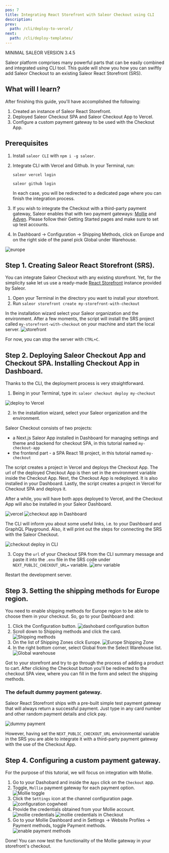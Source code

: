 ```yaml
---
pos: 7
title: Integrating React Storefront with Saleor Checkout using CLI
description:
prev:
  path: /cli/deploy-to-vercel/
next:
  path: /cli/deploy-templates/
---
```


MINIMAL SALEOR VERSION
3.4.5

Saleor platform comprises many powerful parts that can be easily combined and integrated using CLI tool. This guide will show you how you can swiftly add Saleor Checkout to an existing Saleor React Storefront (SRS).

## What will I learn?

After finishing this guide, you'll have accomplished the following:

1. Created an instance of Saleor React Storefront.
2. Deployed Saleor Checkout SPA and Saleor Checkout App to Vercel.
3. Configure a custom payment gateway to be used with the Checkout App.

## Prerequisites

1. Install `saleor CLI` with `npm i -g saleor`.
2. Integrate CLI with Vercel and Github. In your Terminal, run:

   ```
   saleor vercel login
   ```

   ```
   saleor github login
   ```

   In each case, you will be redirected to a dedicated page where you can finish the integration process.

3. If you wish to integrate the Checkout with a third-party payment gateway, Saleor enables that with two payment gateways: [Mollie](https://www.mollie.com/) and [Adyen](https://www.adyen.com/). Please follow their Getting Started pages and make sure to set up test accounts.

4. In Dashboard -> Configuration -> Shipping Methods, click on Europe and on the right side of the panel pick Global under Warehouse.

![europe](/images/europe.png)

## Step 1. Creating Saleor React Storefront (SRS).

You can integrate Saleor Checkout with any existing storefront. Yet, for the simplicity sake let us use a ready-made [React Storefront](https://github.com/saleor/react-storefront) instance provided by Saleor.

1. Open your Terminal in the directory you want to install your storefront.
2. Run `saleor storefront create my-storefront-with-checkout`

In the installation wizard select your Saleor organization and the environment. After a few moments, the script will install the SRS project called `my-storefront-with-checkout` on your machine and start the local server.
![storefront](/images/storefront-installed.png)

For now, you can stop the server with `CTRL+C`.

## Step 2. Deploying Saleor Checkout App and Checkout SPA. Installing Checkout App in Dashboard.

Thanks to the CLI, the deployment process is very straightforward.

1. Being in your Terminal, type in:
   `saleor checkout deploy my-checkout`

![deploy to Vercel](/images/deploy.png)

2. In the installation wizard, select your Saleor organization and the environment.

Saleor Checkout consists of two projects:

- a Next.js Saleor App installed in Dashboard for managing settings and theme and backend for checkout SPA, in this tutorial named `my-checkout-app`
- the frontend part - a SPA React 18 project, in this tutorial named `my-checkout`

The script creates a project in Vercel and deploys the Checkout App. The url of the deployed Checkout App is then set in the environment variable inside the Checkout App. Next, the Checkout App is redeployed. It is also installed in your Dashboard. Lastly, the script creates a project in Vercel for Checkout SPA and deploys it.

After a while, you will have both apps deployed to Vercel, and the Checkout App will also be installed in your Saleor Dashboard.

![vercel](/images/vercel.png)
![checkout app in Dashboard](/images/checkout-dashboard.png)

The CLI will inform you about some useful links, i.e. to your Dashboard and GraphQL Playground. Also, it will print out the steps for connecting the SRS with the Saleor Checkout.

![checkout deploy in CLI](/images/cli-deploy.png)

3. Copy the `url` of your Checkout SPA from the CLI summary message and paste it into the `.env` file in the SRS code under `NEXT_PUBLIC_CHECKOUT_URL=` variable.
   ![env variable](/images/env-variable.png)

Restart the development server.

## Step 3. Setting the shipping methods for Europe region.

You need to enable shipping methods for Europe region to be able to choose them in your checkout. So, go to your Dashboard and:

1. Click the Configuration button.
   ![dashobard configuration button](/images/warehouse-1.png)
2. Scroll down to Shipping methods and click the card.
   ![Shipping methods](/images/warehouse-2.png)
3. On the list of Shipping Zones click Europe.
   ![Europe Shipping Zone](/images/warehouse-3.png)
4. In the right bottom corner, select Global from the Select Warehouse list.
   ![Global warehouse](/images/warehouse-4.png)

Got to your storefront and try to go through the process of adding a product to cart. After clicking the Checkout button you'll be redirected to the checkout SPA view, where you can fill in the form and select the shipping methods.

### The default dummy payment gateway.

Saleor React Storefront ships with a pre-built simple test payment gateway that will always return a successful payment.
Just type in any card number and other random payment details and click pay.

![dummy payment](/images/dummy-payment.png)

However, having set the `NEXT_PUBLIC_CHECKOUT_URL` environmental variable in the SRS you are able to integrate it with a third-party payment gateway with the use of the Checkout App.

## Step 4. Configuring a custom payment gateway.

For the purpose of this tutorial, we will focus on integration with Mollie.

1. Go to your Dashobard and inside the `Apps` click on the `Checkout` app.
2. Toggle, `Mollie` payment gateway for each payment option.
   ![Mollie toggle](/images/mollie-1.png)
3. Click the `Settings` icon at the channel configuration page.
   ![configuration cogwheel](/images/mollie-2.png)
4. Provide the credentials obtained from your Mollie account.
   ![mollie credentials](/images/mollie-3.png)
   ![mollie credentials in Checkout](/images/mollie-saleor-keys.png)
5. Go to your Mollie Dashboard and in Settings -> Website Profiles -> Payment methods, toggle Payment methods.
   ![enable payment methods](/images/mollie-4.png)

Done! You can now test the functionality of the Mollie gateway in your storefront's checkout.
